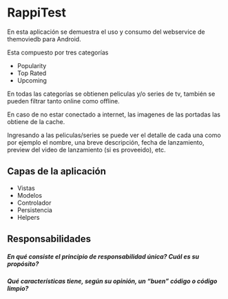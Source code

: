# RappiTest

En esta aplicación se demuestra el uso y consumo del webservice de themoviedb para Android.

Esta compuesto por tres categorías

  * Popularity
  * Top Rated
  * Upcoming
  
En todas las categorías se obtienen peliculas y/o series de tv, también se pueden filtrar tanto online como offline.

En caso de no estar conectado a internet, las imagenes de las portadas las obtiene de la cache.

Ingresando a las peliculas/series se puede ver el detalle de cada una como por ejemplo el nombre, una breve descripción, fecha de lanzamiento, preview del video de lanzamiento (si es proveeido), etc.

## Capas de la aplicación

* Vistas
* Modelos
* Controlador
* Persistencia
* Helpers

## Responsabilidades

##### En qué consiste el principio de responsabilidad única? Cuál es su propósito?

##### Qué características tiene, según su opinión, un “buen” código o código limpio?


